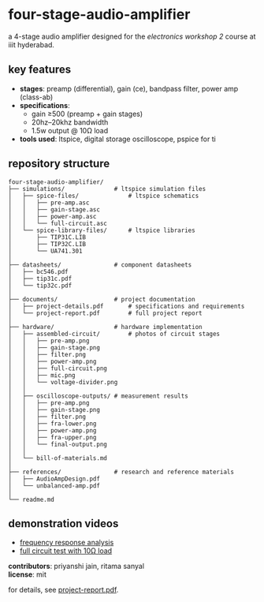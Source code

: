 # four-stage-audio-amplifier

a 4-stage audio amplifier designed for the *electronics workshop 2* course at iiit hyderabad.  

## key features  
- **stages**: preamp (differential), gain (ce), bandpass filter, power amp (class-ab)  
- **specifications**:  
  - gain ≥500 (preamp + gain stages)  
  - 20hz–20khz bandwidth  
  - 1.5w output @ 10Ω load  
- **tools used**: ltspice, digital storage oscilloscope, pspice for ti

## repository structure  
```
four-stage-audio-amplifier/
├── simulations/              # ltspice simulation files
│   ├── spice-files/              # ltspice schematics
│   │   ├── pre-amp.asc
│   │   ├── gain-stage.asc
│   │   ├── power-amp.asc
│   │   └── full-circuit.asc
│   └── spice-library-files/      # ltspice libraries            
│       ├── TIP31C.LIB
│       ├── TIP32C.LIB
│       └── UA741.301
│
├── datasheets/               # component datasheets
│   ├── bc546.pdf            
│   ├── tip31c.pdf           
│   └── tip32c.pdf           
│
├── documents/                # project documentation
│   ├── project-details.pdf       # specifications and requirements
│   └── project-report.pdf        # full project report
│
├── hardware/                 # hardware implementation
│   ├── assembled-circuit/        # photos of circuit stages
│   │   ├── pre-amp.png
│   │   ├── gain-stage.png
│   │   ├── filter.png
│   │   ├── power-amp.png
│   │   ├── full-circuit.png
│   │   ├── mic.png
│   │   └── voltage-divider.png
│   │
│   ├── oscilloscope-outputs/ # measurement results
│   │   ├── pre-amp.png
│   │   ├── gain-stage.png
│   │   ├── filter.png
│   │   ├── fra-lower.png
│   │   ├── power-amp.png
│   │   ├── fra-upper.png
│   │   └── final-output.png
│   │
│   └── bill-of-materials.md
│
├── references/               # research and reference materials
│   ├── AudioAmpDesign.pdf     
│   └── unbalanced-amp.pdf     
│
└── readme.md                
```
## demonstration videos
- [frequency response analysis](https://youtu.be/Lo99qeKNm6Q)
- [full circuit test with 10Ω load](https://youtu.be/EKdBo0fZbkk)

**contributors**: priyanshi jain, ritama sanyal  
**license**: mit  

for details, see [project-report.pdf](documents/project-report.pdf).

